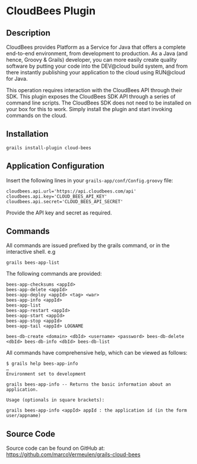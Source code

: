# CloudBees Plugin

## Description

CloudBees provides Platform as a Service for Java that offers a complete end-to-end environment, from development to production. As a Java (and hence, Groovy & Grails) developer, you can more easily create quality software by putting your code into the DEV@cloud build system, and from there instantly publishing your application to the cloud using RUN@cloud for Java.

This operation requires interaction with the CloudBees API through their SDK. This plugin exposes the CloudBees SDK API through a series of command line scripts. The CloudBees SDK does not need to be installed on your box for this to work. Simply install the plugin and start invoking commands on the cloud.

## Installation

    grails install-plugin cloud-bees

## Application Configuration

Insert the following lines in your `grails-app/conf/Config.groovy` file:

    cloudbees.api.url='https://api.cloudbees.com/api'
    cloudbees.api.key='CLOUD_BEES_API_KEY'
    cloudbees.api.secret='CLOUD_BEES_API_SECRET'

Provide the API key and secret as required.

## Commands

All commands are issued prefixed by the grails command, or in the interactive shell. e.g

    grails bees-app-list

The following commands are provided:

    bees-app-checksums <appId>
    bees-app-delete <appId>
    bees-app-deploy <appId> <tag> <war>
    bees-app-info <appId>
    bees-app-list
    bees-app-restart <appId>
    bees-app-start <appId>
    bees-app-stop <appId>
    bees-app-tail <appId> LOGNAME

    bees-db-create <domain> <dbId> <username> <password> bees-db-delete <dbId> bees-db-info <dbId> bees-db-list

All commands have comprehensive help, which can be viewed as follows:

    $ grails help bees-app-info
    …
    Environment set to development
    
    grails bees-app-info -- Returns the basic information about an application.
    
    Usage (optionals in square brackets):
    
    grails bees-app-info <appId> appId : the application id (in the form user/appname)
    
## Source Code

Source code can be found on GitHub at: https://github.com/marcoVermeulen/grails-cloud-bees